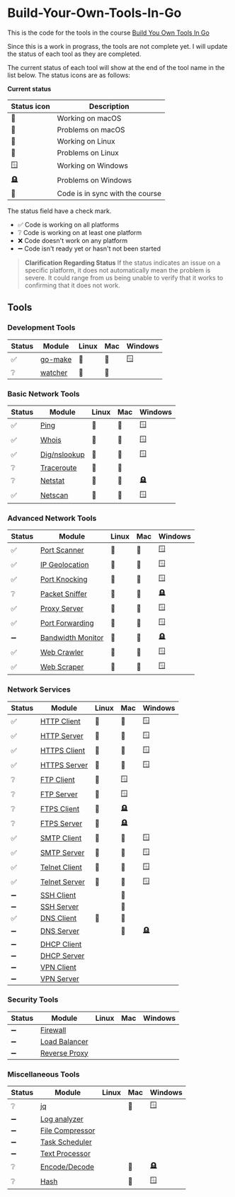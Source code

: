 # Build-Your-Own-Tools-In-Go

This is the code for the tools in the course [Build You Own Tools In Go](https://codedeviate.github.io/aicollection/go-build-your-own-tools.html)

Since this is a work in prograss, the tools are not complete yet. I will update the status of each tool as they are completed.

The current status of each tool will show at the end of the tool name in the list below. The status icons are as follows:

**Current status**

| Status icon   | Description                     |
| ------------- | ------------------------------- |
| :green_apple: | Working on macOS                |
| :apple:       | Problems on macOS               |
| :penguin:     | Working on Linux                |
| :chicken:     | Problems on Linux               |
| :window:      | Working on Windows              |
| :headstone:   | Problems on Windows             |
| :link:        | Code is in sync with the course |

The status field have a check mark.
- :white_check_mark: Code is working on all platforms
- :grey_question: Code is working on at least one platform
- :x: Code doesn't work on any platform
- :heavy_minus_sign: Code isn't ready yet or hasn't not been started

> **Clarification Regarding Status**
> If the status indicates an issue on a specific platform, it does not automatically mean the problem is severe. It could range from us being unable to verify that it works to confirming that it does not work.


## Tools

### Development Tools

| Status             | Module               | Linux     | Mac           | Windows  |
|--------------------|----------------------|-----------|---------------|----------|
| :white_check_mark: | [go-make](./go-make) | :penguin: | :green_apple: | :window: |
| :grey_question:    | [watcher](./watcher) | :penguin: | :green_apple: |          |

### Basic Network Tools

| Status             | Module                      | Linux     | Mac           | Windows     |
|--------------------|-----------------------------|-----------|---------------|-------------|
| :white_check_mark: | [Ping](./ping)              | :penguin: | :green_apple: | :window:    |
| :white_check_mark: | [Whois](./whois)            | :penguin: | :green_apple: | :window:    |
| :white_check_mark: | [Dig/nslookup](./dnslookup) | :penguin: | :green_apple: | :window:    |
| :grey_question:    | [Traceroute](./traceroute)  | :chicken: | :apple:       |             |
| :grey_question:    | [Netstat](./netstat)        | :penguin: | :green_apple: | :headstone: |
| :white_check_mark: | [Netscan](./netscan)        | :penguin: | :green_apple: | :window:    |

### Advanced Network Tools

| Status             | Module                                  | Linux     | Mac           | Windows     |
|--------------------|-----------------------------------------|-----------|---------------|-------------|
| :white_check_mark: | [Port Scanner](./portscanner)           | :penguin: | :green_apple: | :window:    |
| :white_check_mark: | [IP Geolocation](./ipgeolocation)       | :penguin: | :green_apple: | :window:    |
| :white_check_mark: | [Port Knocking](./portknocking)         | :penguin: | :green_apple: | :window:    |
| :grey_question:    | [Packet Sniffer](./packetsniffer)       | :penguin: | :green_apple: | :headstone: |
| :white_check_mark: | [Proxy Server](./proxyserver)           | :penguin: | :green_apple: | :window:    |
| :white_check_mark: | [Port Forwarding](./portforwarding)     | :penguin: | :green_apple: | :window:    |
| :heavy_minus_sign: | [Bandwidth Monitor](./bandwidthmonitor) | :chicken: | :apple:       | :headstone: |
| :white_check_mark: | [Web Crawler](./webcrawler)             | :penguin: | :green_apple: | :window:    |
| :white_check_mark: | [Web Scraper](./webscraper)             | :penguin: | :green_apple: | :window:    |

### Network Services

| Status             | Module                          | Linux         | Mac           | Windows     |
|--------------------|---------------------------------|---------------|---------------|-------------|
| :white_check_mark: | [HTTP Client](./httpclient)     | :penguin:     | :green_apple: | :window:    |
| :white_check_mark: | [HTTP Server](./httpserver)     | :penguin:     | :green_apple: | :window:    |
| :white_check_mark: | [HTTPS Client](./httpsclient)   | :penguin:     | :green_apple: | :window:    |
| :white_check_mark: | [HTTPS Server](./httpsserver)   | :penguin:     | :green_apple: | :window:    |
| :grey_question:    | [FTP Client](./ftpclient)       | :green_apple: | :window:      |             |
| :grey_question:    | [FTP Server](./ftpserver)       | :green_apple: | :window:      |             |
| :grey_question:    | [FTPS Client](./ftpsclient)     | :apple:       | :headstone:   |             |
| :grey_question:    | [FTPS Server](./ftpsserver)     | :apple:       | :headstone:   |             |
| :white_check_mark: | [SMTP Client](./smtpclient)     | :penguin:     | :green_apple: | :window:    |
| :white_check_mark: | [SMTP Server](./smtpserver)     | :penguin:     | :green_apple: | :window:    |
| :white_check_mark: | [Telnet Client](./telnetclient) | :penguin:     | :green_apple: | :window:    |
| :white_check_mark: | [Telnet Server](./telnetserver) | :penguin:     | :green_apple: | :window:    |
| :heavy_minus_sign: | [SSH Client](./sshclient)       |               | :apple:       |             |
| :heavy_minus_sign: | [SSH Server](./sshserver)       |               | :apple:       |             |
| :white_check_mark: | [DNS Client](./dnsclient)       | :penguin:     | :apple:       |             |
| :heavy_minus_sign: | [DNS Server](./dnsserver)       |               | :apple:       | :headstone: |
| :heavy_minus_sign: | [DHCP Client](./dhcpclient)     |               |               |             |
| :heavy_minus_sign: | [DHCP Server](./dhcpserver)     |               |               |             |
| :heavy_minus_sign: | [VPN Client](./vpnclient)       |               |               |             |
| :heavy_minus_sign: | [VPN Server](./vpnserver)       |               |               |             |

### Security Tools

| Status             | Module                          | Linux  | Mac  | Windows  |
|--------------------|---------------------------------|--------|------|----------|
| :heavy_minus_sign: | [Firewall](./firewall)          |        |      |          |
| :heavy_minus_sign: | [Load Balancer](./loadbalancer) |        |      |          |
| :heavy_minus_sign: | [Reverse Proxy](./reverseproxy) |        |      |          |

### Miscellaneous Tools

| Status             | Module                              | Linux  | Mac           | Windows     |
|--------------------|-------------------------------------|--------|---------------|-------------|
| :grey_question:    | [jq](./jq)                          |        | :green_apple: | :window:    |
| :heavy_minus_sign: | [Log analyzer](./loganalyzer)       |        |               |             |
| :heavy_minus_sign: | [File Compressor](./filecompressor) |        |               |             |
| :heavy_minus_sign: | [Task Scheduler](./taskscheduler)   |        |               |             |
| :heavy_minus_sign: | [Text Processor](./textprocessor)   |        |               |             |
| :grey_question:    | [Encode/Decode](./encodedecode)     |        | :green_apple: | :headstone: |
| :grey_question:    | [Hash](./hash)                      |        | :green_apple: | :window:    |
